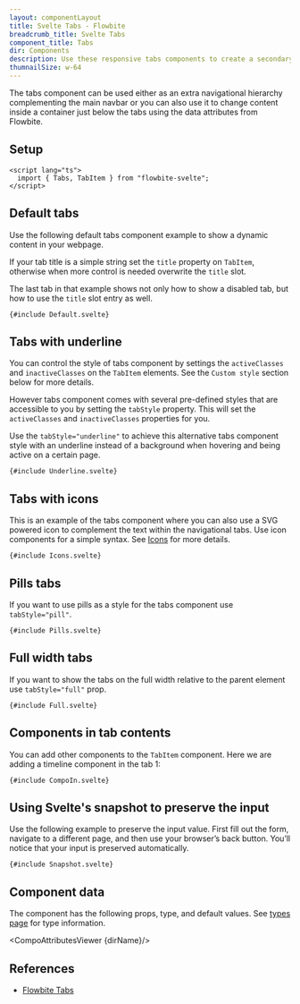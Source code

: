 ```yaml
---
layout: componentLayout
title: Svelte Tabs - Flowbite
breadcrumb_title: Svelte Tabs
component_title: Tabs
dir: Components
description: Use these responsive tabs components to create a secondary navigational hierarchy for your website or toggle content inside a container
thumnailSize: w-64
---
```


<script lang="ts">
  import { CompoAttributesViewer,  GitHubCompoLinks, toKebabCase } from '../../utils'
  import { Badge, P, A } from '$lib'
  const dirName = toKebabCase(component_title)
</script>

The tabs component can be used either as an extra navigational hierarchy complementing the main navbar or you can also use it to change content inside a container just below the tabs using the data attributes from Flowbite.

## Setup

```svelte example hideOutput
<script lang="ts">
  import { Tabs, TabItem } from "flowbite-svelte";
</script>
```

## Default tabs

Use the following default tabs component example to show a dynamic content in your webpage.

<p class="my-2"></p>

If your tab title is a simple string set the `title` property on `TabItem`, otherwise when more control is needed overwrite the `title` slot.

<p class="my-2"></p>

The last tab in that example shows not only how to show a disabled tab, but how to use the `title` slot entry as well.

```svelte example
{#include Default.svelte}
```

## Tabs with underline

You can control the style of tabs component by settings the `activeClasses` and `inactiveClasses` on the `TabItem` elements. See the `Custom style` section below for more details.

<p class="my-2"></p>

However tabs component comes with several pre-defined styles that are accessible to you by setting the `tabStyle` property. This will set the `activeClasses` and `inactiveClasses` properties for you.

<p class="my-2"></p>

Use the `tabStyle="underline"` to achieve this alternative tabs component style with an underline instead of a background when hovering and being active on a certain page.

```svelte example
{#include Underline.svelte}
```

## Tabs with icons

This is an example of the tabs component where you can also use a SVG powered icon to complement the text within the navigational tabs. Use icon components for a simple syntax. See <a href="/icons">Icons</a> for more details.

```svelte example
{#include Icons.svelte}
```

## Pills tabs

If you want to use pills as a style for the tabs component use `tabStyle="pill"`.

```svelte example
{#include Pills.svelte}
```

## Full width tabs

If you want to show the tabs on the full width relative to the parent element use `tabStyle="full"` prop.

```svelte example
{#include Full.svelte}
```

## Components in tab contents

You can add other components to the `TabItem` component. Here we are adding a timeline component in the tab 1:

```svelte example class="h-auto"
{#include CompoIn.svelte}
```

## Using Svelte's snapshot to preserve the input

Use the following example to preserve the input value. First fill out the form, navigate to a different page, and then use your browser’s back button. You’ll notice that your input is preserved automatically.

```svelte example hideOutput
{#include Snapshot.svelte}
```

## Component data

The component has the following props, type, and default values. See [types page](/docs/pages/typescript) for type information.

<CompoAttributesViewer {dirName}/>

## References

- [Flowbite Tabs](https://flowbite.com/docs/components/tabs/)

<GitHubCompoLinks />
